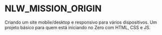 # NLW_MISSION_ORIGIN
Criando um site mobile/desktop e responsivo para vários dispositivos. Um projeto básico para quem está iniciando no Zero com HTML, CSS e JS.
